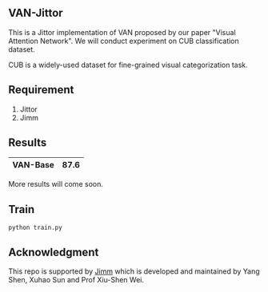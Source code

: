 ## VAN-Jittor

This is a Jittor implementation of VAN proposed by our paper "Visual Attention Network". We will conduct experiment on CUB classification dataset. 

CUB is a widely-used dataset for fine-grained visual categorization task.

## Requirement 

1. Jittor
2. Jimm

## Results

| VAN-Base | 87.6 |
| -------- | ---- |

More results will come soon.



## Train 
```
python train.py
```


## Acknowledgment

This repo is supported by [Jimm](https://github.com/Jittor-Image-Models/Jittor-Image-Models) which is developed and maintained by Yang Shen, Xuhao Sun and Prof Xiu-Shen Wei.
